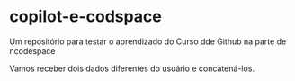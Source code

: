 # copilot-e-codspace
Um repositório para testar o aprendizado do Curso dde Github na parte de ncodespace

Vamos receber dois dados diferentes do usuário e concatená-los.

